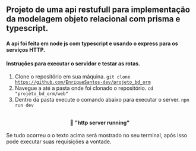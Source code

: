 ## Projeto de uma api restufull para implementação da modelagem objeto relacional com prisma e typescript.

#### A api foi feita em node js com typescript e usando o express para os serviços HTTP.

#### Instruções para executar o servidor e testar as rotas.

1. Clone o repositório em sua máquina.
   <code>git clone https://github.com/EnriqueSantos-dev/projeto_bd_orm</code>
2. Navegue a até a pasta onde foi clonado o repositório.
   <code>cd "projeto_bd_orm/web"</code>
3. Dentro da pasta execute o comando abaixo para executar o server.
   <code>npm run dev</code>
<Br/>
<div align="center">🚀 <strong>"http server running"</strong></div>
<br/>
Se tudo ocorreu o o texto acima será mostrado no seu terminal, após isso pode executar suas requisições a vontade.


